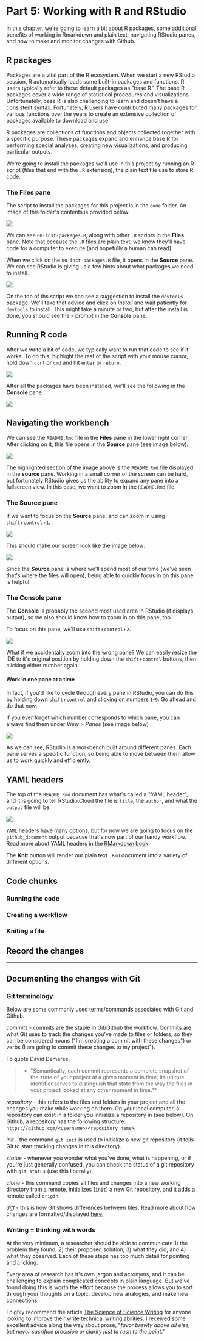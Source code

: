 # Part 5: Working with R and RStudio

In this chapter, we're going to learn a bit about R packages, some additional benefits of working in Rmarkdown and plain text, navigating RStudio panes, and how to make and monitor changes with Github. 

## R packages 

Packages are a vital part of the R ecosystem. When we start a new RStudio session, R automatically loads some built-in packages and functions. R users typically refer to these default packages as "base R." The base R packages cover a wide range of statistical procedures and visualizations. Unfortunately, base R is also challenging to learn and doesn't have a consistent syntax. Fortunately, R users have contributed many packages for various functions over the years to create an extensive collection of packages available to download and use. 

R packages are collections of functions and objects collected together with a specific purpose. These packages expand and enhance base R for performing special analyses, creating new visualizations, and producing particular outputs. 

We're going to install the packages we'll use in this project by running an R script (files that end with the `.R` extension), the plain text file use to store R code. 

### The Files pane

The script to install the packages for this project is in the `code` folder. An image of this folder's contents is provided below:

![](images/05-install-packages-file.png)

We can see `00-inst-packages.R`, along with other `.R` scripts in the **Files** pane. Note that because the `.R` files are plain text, we know they'll have code for a computer to execute (and hopefully a human can read).

When we click on the `00-inst-packages.R` file, it opens in the **Source** pane. We can see RStudio is giving us a few hints about what packages we need to install.

![](images/05-install-packages-prompt.png)

On the top of ths script we can see a suggestion to install the `devtools` package. We'll take that advice and click on *Install* and wait patiently for `devtools` to install. This might take a minute or two, but after the install is done, you should see the `>` prompt in the **Console** pane. 

## Running R code 

After we write a bit of code, we typically want to run that code to see if it works. To do this, highlight the rest of the script with your mouse cursor, hold down `ctrl` or `cmd` and hit `enter` or `return`. 

![](images/05-highlight-run-code.png)

After all the packages have been installed, we'll see the following in the **Console** pane.

![](images/05-downloaded-packages.png)

## Navigating the workbench 

We can see the `README.Rmd` file in the **Files** pane in the lower right corner. After clicking on it, this file opens in the **Source** pane (see image below). 

![](images/05-open-README-rmd.png)

The highlighted section of the image above is the `README.Rmd` file displayed in the **source** pane. Working in a small corner of the screen can be hard, but fortunately RStudio gives us the ability to expand any pane into a fullscreen view. In this case, we want to zoom in the `README.Rmd` file.

### The Source pane

If we want to focus on the **Source** pane, and can zoom in using `shift`+`control`+`1`.

![](images/05-zoom-source-pane.png)

This should make our screen look like the image below:

![](images/05-source-pane.png)

Since the **Source** pane is where we'll spend most of our time (we've seen that's where the files will open), being able to quickly focus in on this pane is helpful. 

### The Console pane

The **Console** is probably the second most used area in RStudio (it displays output), so we also should know how to zoom in on this pane, too. 

To focus on this pane, we'll use `shift`+`control`+`2`.

![](images/05-zoom-console-pane.png)

What if we accidentally zoom into the wrong pane? We can easily resize the IDE to it's original position by holding down the `shift`+`control` buttons, then clicking either number again. 

#### Work in one pane at a time

In fact, if you'd like to cycle through every pane in RStudio, you can do this by holding down `shift`+`control` and clicking on numbers `1`-`9`. Go ahead and do that now.

If you ever forget which number corresponds to which pane, you can always find them under *View* > *Panes* (see image below)

![](images/05-zoom-panes.png)

As we can see, RStudio is a workbench built around different panes. Each pane serves a specific function, so being able to move between them allow us to work quickly and efficiently.

## YAML headers

The top of the `README.Rmd` document has what's called a "YAML header", and it is going to tell RStudio.Cloud the file is `title`, the `author`, and what the `output` file will be. 

![](images/05-yaml-header.png)

`YAML` headers have many options, but for now we are going to focus on the `github_document` output because that's now part of our handy workflow. Read more about YAML headers in the [RMarkdown book](https://bookdown.org/yihui/rmarkdown/).

The **Knit** button will render our plain text `.Rmd` document into a variety of different options. 

## Code chunks



### Running the code 

### Creating a workflow 

### Kniting a file

## Record the changes 

***

## Documenting the changes with Git

### Git terminology

Below are some commonly used terms/commands associated with Git and Github.

*commits* - commits are the staple in Git/Github the workflow. Commits are what Git uses to track the changes you've made to files or folders, so they can be considered nouns ("I'm creating a commit with these changes") or verbs (I am going to commit these changes to my project"). 

To quote David Demaree, 

> * "Semantically, each commit represents a complete snapshot of the state of your project at a given moment in time; its unique identifier serves to distinguish that state from the way the files in your project looked at any other moment in time."* 

*repository* - this refers to the files and folders in your project and all the changes you make while working on them. On your local computer, a repository can exist in a folder you initialize a repository in (see below). On Github, a repository has the following structure: `https://github.com/<username>/<repository_name>`. 

*init* - the command `git init` is used to initialize a new git repository (it tells Git to start tracking changes in this directory).

*status* - whenever you wonder what you've done, what is happening, or if you're just generally confused, you can check the status of a git repository with `git status` (use this liberally). 

*clone* - this command copies all files and changes into a new working directory from a remote, initializes (`init`) a new Git repository, and it adds a remote called `origin`.

*diff* - this is how Git shows differences between files. Read more about how changes are formatted/displayed [here.](https://www.git-tower.com/learn/git/ebook/en/command-line/advanced-topics/diffs)

### Writing = thinking with words

At the very minimum, a researcher should be able to communicate 1) the problem they found, 2) their proposed solution, 3) what they did, and 4) what they observed. Each of these steps has too much detail for pointing and clicking. 

Every area of research has it's own jargon and acronyms, and it can be challenging to explain complicated concepts in plain language. But we've found doing this is worth the effort because the process allows you to sort through your thoughts on a topic, develop new analogies, and make new connections. 

I highly recommend the article [The Science of Science Writing](https://www.americanscientist.org/blog/the-long-view/the-science-of-scientific-writing) for anyone looking to improve their write technical writing abilities. I received some excellent advice along the way about prose, "*favor brevity above all else, but never sacrifice precision or clarity just to rush to the point*."


